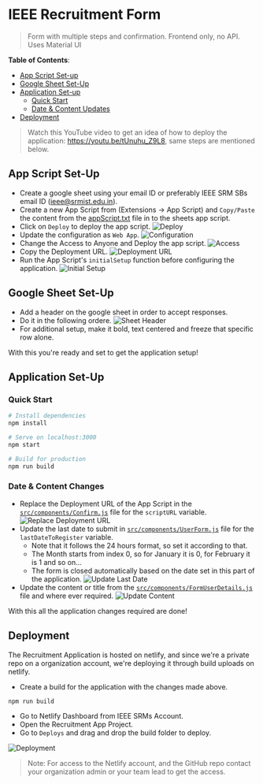 # IEEE Recruitment Form

> Form with multiple steps and confirmation. Frontend only, no API. Uses Material UI

**Table of Contents**:

- [App Script Set-up](#app-script-set-up)
- [Google Sheet Set-Up](#google-sheet-set-up)
- [Application Set-up](#application-set-up)
  - [Quick Start](#quick-start)
  - [Date & Content Updates](#date--content-changes)
- [Deployment](#deployment)

> Watch this YouTube video to get an idea of how to deploy the application: https://youtu.be/tUnuhu_Z9L8, same steps are mentioned below.

## App Script Set-Up

- Create a google sheet using your email ID or preferably IEEE SRM SBs email ID (ieee@srmist.edu.in).
- Create a new App Script from (Extensions -> App Script) and `Copy/Paste` the content from the [appScript.txt](/appScript.txt) file in to the sheets app script.
- Click on `Deploy` to deploy the app script.
![Deploy](./assets/new-deployment.png)
- Update the configuration as `Web App`.
![Configuration](./assets/web-app-configuration.png)
- Change the Access to Anyone and Deploy the app script.
![Access](./assets/access-and-deploy.png)
- Copy the Deployment URL.
![Deployment URL](./assets/copy-deployment-url.png)
- Run the App Script's `initialSetup` function before configuring the application.
![Initial Setup](./assets/select-initial-setup-and-run.png)

## Google Sheet Set-Up

- Add a header on the google sheet in order to accept responses.
- Do it in the following ordere.
![Sheet  Header](./assets/sheet-header.png)
- For additional setup, make it bold, text centered and freeze that specific row alone.

With this you're ready and set to get the application setup!

## Application Set-Up

### Quick Start

```bash
# Install dependencies
npm install

# Serve on localhost:3000
npm start

# Build for production
npm run build
```

### Date & Content Changes

- Replace the Deployment URL of the App Script in the [`src/components/Confirm.js`](/src/components/Confirm.js) file for the `scriptURL` variable.
![Replace Deployment URL](./assets/replace-app-script-url.png)
- Update the last date to submit in [`src/components/UserForm.js`](/src/components/UserForm.js) file for the `lastDateToRegister` variable.
  - Note that it follows the 24 hours format, so set it according to that.
  - The Month starts from index 0, so for January it is 0, for February it is 1 and so on...
  - The form is closed automatically based on the date set in this part of the application.
![Update Last Date](/assets/update-date.png)
- Update the content or title from the [`src/components/FormUserDetails.js`](/src/components/FormUserDetails.js) file and where ever required.
![Update Content](/assets/update-content.png)

With this all the application changes required are done!

## Deployment

The Recruitment Application is hosted on netlify, and since we're a private repo on a organization account, we're deploying it through build uploads on netlify.

- Create a build for the application with the changes made above.

```bash
npm run build
```

- Go to Netlify Dashboard from IEEE SRMs Account.
- Open the Recruitment App Project.
- Go to `Deploys` and drag and drop the build folder to deploy.

![Deployment](/assets/deployment.png)

> Note: For access to the Netlify account, and the GitHub repo contact your organization admin or your team lead to get the access.

